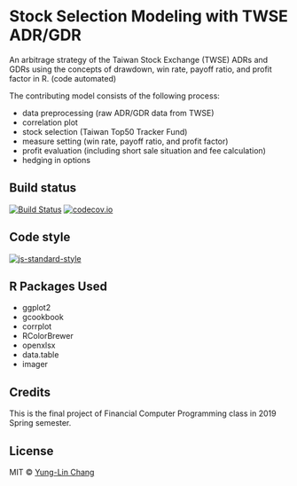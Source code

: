 # Stock Selection Modeling with TWSE ADR/GDR
An arbitrage strategy of the Taiwan Stock Exchange (TWSE) ADRs and GDRs using the concepts of drawdown, win rate, payoff ratio, and profit factor in R. (code automated)

The contributing model consists of the following process:
 - data preprocessing (raw ADR/GDR data from TWSE)
 - correlation plot
 - stock selection (Taiwan Top50 Tracker Fund)
 - measure setting (win rate, payoff ratio, and profit factor)
 - profit evaluation (including short sale situation and fee calculation)
 - hedging in options
 
## Build status
[![Build Status](https://travis-ci.org/joemccann/dillinger.svg?branch=master)](https://travis-ci.org/joemccann/dillinger) [![codecov.io](https://img.shields.io/codecov/c/github/yunglinchang/TWSE_ADRGDR_arbitragestrategy?token=7a53d52d-bdec-413e-a68b-476d9cb46f5a)](https://img.shields.io/codecov/c/github/yunglinchang/TWSE_ADRGDR_arbitragestrategy?token=7a53d52d-bdec-413e-a68b-476d9cb46f5a)
## Code style
[![js-standard-style](https://img.shields.io/badge/code%20style-standard-brightgreen.svg?style=flat)](https://github.com/feross/standard)

## R Packages Used
 - ggplot2
 - gcookbook
 - corrplot
 - RColorBrewer
 - openxlsx
 - data.table
 - imager

## Credits
This is the final project of Financial Computer Programming class in 2019 Spring semester.

## License
MIT © [Yung-Lin Chang]()